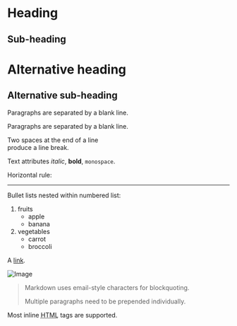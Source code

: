 Heading
=======

Sub-heading
-----------

# Alternative heading

## Alternative sub-heading

Paragraphs are separated 
by a blank line.

Paragraphs are separated 
by a blank line.

Two spaces at the end of a line  
produce a line break.

Text attributes _italic_, **bold**, `monospace`.

Horizontal rule:

---

Bullet lists nested within numbered list:

  1. fruits
     * apple
     * banana
  2. vegetables
     - carrot
     - broccoli
     

A [link](http://example.com).

![Image](images/pict100x100.png "icon")

> Markdown uses email-style
characters for blockquoting.
>
> Multiple paragraphs need to be prepended individually.

Most inline <abbr title="Hypertext Markup Language">HTML</abbr> tags are supported.